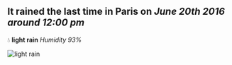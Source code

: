 ## It rained the last time in Paris on *June 20th 2016 around 12:00 pm*
💧  **light rain** *Humidity 93%*

![light rain](http://openweathermap.org/img/w/10d.png)
